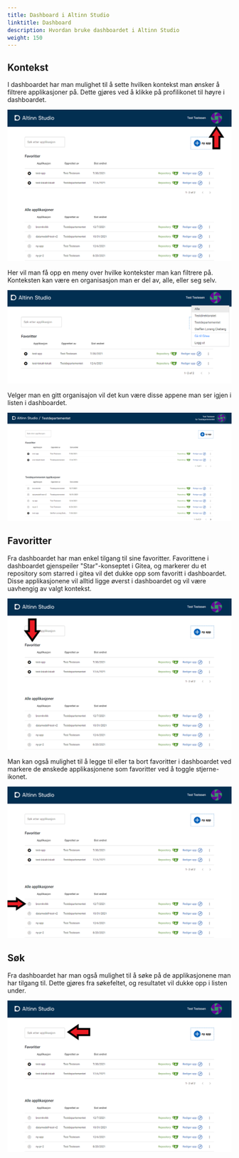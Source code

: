 ```yaml
---
title: Dashboard i Altinn Studio
linktitle: Dashboard
description: Hvordan bruke dashboardet i Altinn Studio
weight: 150
---
```


## Kontekst
I dashboardet har man mulighet til å sette hvilken kontekst man ønsker å filtrere applikasjoner på. Dette gjøres ved å klikke på profilikonet til høyre i dashboardet.

![Profilikon](profile-icon.png "Profilikon")

Her vil man få opp en meny over hvilke kontekster man kan filtrere på. Konteksten kan være en organisasjon man er del av, alle, eller seg selv.

![Kontekstmeny](profile-menu.png "Kontekstmeny")

Velger man en gitt organisajon vil det kun være disse appene man ser igjen i listen i dashboardet.

![Valgt kontekt](context-chosen.png "Valgt kontekst")

## Favoritter
Fra dashboardet har man enkel tilgang til sine favoritter. Favorittene i dashboardet gjenspeiler "Star"-konseptet i Gitea, og markerer du et repository som starred i gitea vil det dukke opp som favoritt i dashboardet.
Disse applikasjonene vil alltid ligge øverst i dashboardet og vil være uavhengig av valgt kontekst.

![Favoritter i dashboard](favs.png "Favoritter i dashboard")

Man kan også mulighet til å legge til eller ta bort favoritter i dashboardet ved markere de ønskede applikasjonene som favoritter ved å toggle stjerne-ikonet.

![Markere som favoritt](make-fav.png "Markere som favoritt")

## Søk
Fra dashboardet har man også mulighet til å søke på de applikasjonene man har tilgang til. Dette gjøres fra søkefeltet, og resultatet vil dukke opp i listen under.

![Søk](search.png "Søk")
